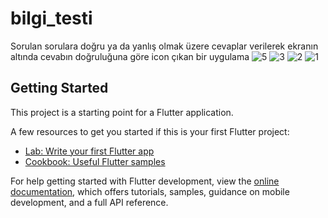 # bilgi_testi

Sorulan sorulara doğru ya da yanlış olmak üzere cevaplar verilerek ekranın altında cevabın doğruluğuna göre icon çıkan bir uygulama
![5](https://github.com/user-attachments/assets/b5d4a278-8d62-4e5a-bef0-e031810fc948)
![3](https://github.com/user-attachments/assets/5bf399ea-5e18-435a-b062-0414c4b569eb)
![2](https://github.com/user-attachments/assets/b6e380eb-3a04-44b0-a7b2-3c7ba025e6ff)
![1](https://github.com/user-attachments/assets/78d38efa-5cda-4c45-a2c2-c241e802e455)

## Getting Started

This project is a starting point for a Flutter application.

A few resources to get you started if this is your first Flutter project:

- [Lab: Write your first Flutter app](https://docs.flutter.dev/get-started/codelab)
- [Cookbook: Useful Flutter samples](https://docs.flutter.dev/cookbook)

For help getting started with Flutter development, view the
[online documentation](https://docs.flutter.dev/), which offers tutorials,
samples, guidance on mobile development, and a full API reference.
